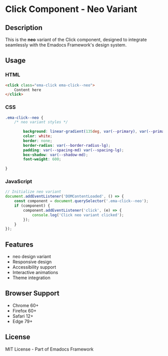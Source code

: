 # Click Component - Neo Variant

## Description
This is the **neo** variant of the Click component, designed to integrate seamlessly with the Emadocs Framework's design system.

## Usage

### HTML
```html
<click class="ema-click ema-click--neo">
    Content here
</click>
```

### CSS
```css
.ema-click--neo {
    /* neo variant styles */
    
        background: linear-gradient(135deg, var(--primary), var(--primary-dark));
        color: white;
        border: none;
        border-radius: var(--border-radius-lg);
        padding: var(--spacing-md) var(--spacing-lg);
        box-shadow: var(--shadow-md);
        font-weight: 600;
    
}
```

### JavaScript
```javascript
// Initialize neo variant
document.addEventListener('DOMContentLoaded', () => {
    const component = document.querySelector('.ema-click--neo');
    if (component) {
        component.addEventListener('click', (e) => {
            console.log('Click neo variant clicked');
        });
    }
});
```

## Features
- neo design variant
- Responsive design
- Accessibility support
- Interactive animations
- Theme integration

## Browser Support
- Chrome 60+
- Firefox 60+
- Safari 12+
- Edge 79+

## License
MIT License - Part of Emadocs Framework
